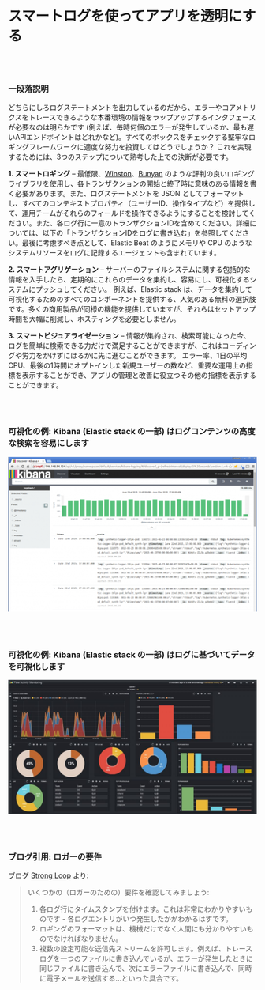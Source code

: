 # スマートログを使ってアプリを透明にする

<br/><br/>

### 一段落説明

どちらにしろログステートメントを出力しているのだから、エラーやコアメトリクスをトレースできるような本番環境の情報をラップアップするインタフェースが必要なのは明らかです (例えば、毎時何個のエラーが発生しているか、最も遅いAPIエンドポイントはどれかなど)。すべてのボックスをチェックする堅牢なロギングフレームワークに適度な努力を投資してはどうでしょうか？ これを実現するためには、3つのステップについて熟考した上での決断が必要です。

**1. スマートロギング** – 最低限、[Winston](https://github.com/winstonjs/winston)、[Bunyan](https://github.com/trentm/node-bunyan) のような評判の良いロギングライブラリを使用し、各トランザクションの開始と終了時に意味のある情報を書く必要があります。また、ログステートメントを JSON としてフォーマットし、すべてのコンテキストプロパティ（ユーザーID、操作タイプなど）を提供して、運用チームがそれらのフィールドを操作できるようにすることを検討してください。また、各ログ行に一意のトランザクションIDを含めてください。詳細については、以下の「トランザクションIDをログに書き込む」を参照してください。最後に考慮すべき点として、Elastic Beat のようにメモリや CPU のようなシステムリソースをログに記録するエージェントも含まれています。

**2. スマートアグリゲーション** – サーバーのファイルシステムに関する包括的な情報を入手したら、定期的にこれらのデータを集約し、容易にし、可視化するシステムにプッシュしてください。 例えば、Elastic stack は、データを集約して可視化するためのすべてのコンポーネントを提供する、人気のある無料の選択肢です。多くの商用製品が同様の機能を提供していますが、それらはセットアップ時間を大幅に削減し、ホスティングを必要としません。

**3. スマートビジュアライゼーション** – 情報が集約され、検索可能になった今、ログを簡単に検索できる力だけで満足することができますが、これはコーディングや労力をかけずにはるかに先に進むことができます。 エラー率、1日の平均 CPU、最後の1時間にオプトインした新規ユーザーの数など、重要な運用上の指標を表示することができ、アプリの管理と改善に役立つその他の指標を表示することができます。

<br/><br/>

### 可視化の例: Kibana (Elastic stack の一部) はログコンテンツの高度な検索を容易にします

![Kibana はログコンテンツの高度な検索を容易にします](../../assets/images/smartlogging1.png "Kibana はログコンテンツの高度な検索を容易にします")

<br/><br/>

### 可視化の例: Kibana (Elastic stack の一部) はログに基づいてデータを可視化します

![Kibana はログを元にデータを可視化する](../../assets/images/smartlogging2.jpg "Kibana はログを元にデータを可視化する")

<br/><br/>

### ブログ引用: ロガーの要件

ブログ [Strong Loop](https://strongloop.com/strongblog/compare-node-js-logging-winston-bunyan/) より:

> いくつかの（ロガーのための）要件を確認してみましょう:
> 1. 各ログ行にタイムスタンプを付けます。これは非常にわかりやすいものです - 各ログエントリがいつ発生したかがわかるはずです。
> 2. ロギングのフォーマットは、機械だけでなく人間にも分かりやすいものでなければなりません。
> 3. 複数の設定可能な送信先ストリームを許可します。例えば、トレースログを一つのファイルに書き込んでいるが、エラーが発生したときに同じファイルに書き込んで、次にエラーファイルに書き込んで、同時に電子メールを送信する...といった具合です。

<br/><br/>

<br/><br/>

